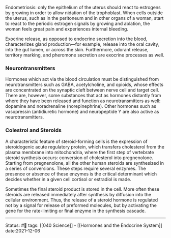  Endometriosis: only the epithelium of the uterus should react to estrogens by growing in order to allow nidation of the trophoblast. When cells outside the uterus, such as in the peritoneum and in other organs of a woman, start to react to the periodic estrogen signals by growing and ablation, the woman feels great pain and experiences internal bleeding.
 
 Exocrine release, as opposed to endocrine secretion into the blood, characterizes gland production—for example, release into the oral cavity, into the gut lumen, or across the skin. Furthermore, odorant release, territory marking, and pheromone secretion are exocrine processes as well.
 ### Neurontransmitters
 Hormones which act via the blood circulation must be distinguished from neurotransmitters such as GABA, acetylcholine, and opioids, whose effects are concentrated on the synaptic cleft between nerve cell and target cell. There are, however, some substances that act as hormones distantly from where they have been released and function as neurotransmitters as well: dopamine and noradrenaline (norepinephrine). Other hormones such as vasopressin (antidiuretic hormone) and neuropeptide Y are also active as neurotransmitters.
 
 ### Colestrol and Steroids
 A characteristic feature of steroid-forming cells is the expression of steroidogenic acute regulatory protein, which transfers cholesterol from the plasma membrane into mitochondria, where the first step of vertebrate steroid synthesis occurs: conversion of cholesterol into pregnenolone. Starting from pregnenolone, all the other human steroids are synthesized in a series of conversions. These steps require several enzymes. The presence or absence of these enzymes is the critical determinant which decides whether in a given cell cortisol or estradiol is made.
 
 Sometimes the final steroid product is stored in the cell. More often these steroids are released immediately after synthesis by diffusion into the cellular environment. Thus, the release of a steroid hormone is regulated not by a signal for release of preformed molecules, but by activating the gene for the rate-limiting or final enzyme in the synthesis cascade.


---
Status: #📖 
tags: [[040 Science]] - [[Hormones and the Endocrine System]]
date:2021-12-06
